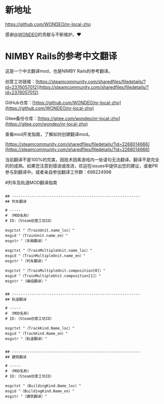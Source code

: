 # 新地址

https://github.com/WONDEO/nr-local-zho

感谢@[WONDEO](https://github.com/WONDEO)的贡献与不断维护。❤️

# NIMBY Rails的参考中文翻译
这是一个中文翻译mod，也是NIMBY Rails的参考翻译。

创意工坊链接：[https://steamcommunity.com/sharedfiles/filedetails/?id=2376057012](https://steamcommunity.com/sharedfiles/filedetails/?id=2376057012)

GitHub仓库：[https://github.com/WONDEO/nr-local-zho](https://github.com/WONDEO/nr-local-zho)

Gitee备份仓库：[https://gitee.com/wondeo/nr-local-zho](https://gitee.com/wondeo/nr-local-zho)

查看mod开发指南，了解如何创建翻译mod。

[https://steamcommunity.com/sharedfiles/filedetails/?id=2268014666](https://steamcommunity.com/sharedfiles/filedetails/?id=2268014666)

当前翻译不是100%的完美，因技术因素游戏内一些语句无法翻译。翻译不是完全的的成熟。如果您注意到错误或改进，欢迎在issues中提供出您的建议，或者PR参与到翻译中。或者亲自参加翻译工作群：698224998

#列车及轨道MOD翻译指南
```

## ----------------------------------------------------------
## 列车翻译

# ----- 
# （MOD名称）
# ID:（Steam创意工坊ID）

msgctxt "（TrainUnit.name_loc）"
msgid "（TrainUnit.name_en）"
msgstr "（车厢翻译）"

msgctxt "（TrainMultipleUnit.name_loc）"
msgid "（TrainMultipleUnit.name_en）"
msgstr "（列车翻译）"

msgctxt "（TrainMultipleUnit.composition[0]）"
msgid "（TrainMultipleUnit.composition[1]）"
msgstr "（编组翻译）"


## ----------------------------------------------------------
## 轨道翻译

# ----- 
# （MOD名称）
# ID:（Steam创意工坊ID）

msgctxt "（TrackKind.Name_loc）"
msgid "（TrackKind.Name_en）"
msgstr "（轨道翻译）"


## ----------------------------------------------------------
## 建筑翻译

# ----- 
# （MOD名称）
# ID:（Steam创意工坊ID）

msgctxt "（BuildingKind.Name_loc）"
msgid "（BuildingKind.Name_en）"
msgstr "（建筑翻译）"

```
